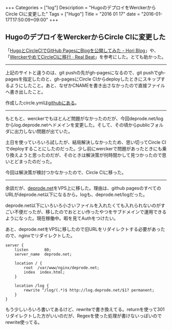 +++
Categories = ["log"]
Description = "HugoのデプロイをWerckerからCircle CIに変更した"
Tags = ["Hugo"]
Title = "2016 01 17"
date = "2016-01-17T17:50:09+09:00"
+++

## HugoのデプロイをWerckerからCircle CIに変更した
「[HugoとCircleCIでGitHub PagesにBlogを公開してみた - Hori Blog](http://hori-ryota.com/blog/create-blog-with-hugo-and-circleci/)」や、「[WerckerやめてCircleCIに移行 · Real Beat](http://nobu666.com/2015/12/31/1022.html)」を参考にした。とても助かった。

----

上記のサイトと違うのは、git pushの先がgh-pagesになるので、git pushでgh-pagesを指定したのと、gh-pagesにCircle CIからdeployしたときにスキップするようにしたこと。あと、なぜかCNAMEを書き出さなかったので直接ファイルへ書き出したこと。

作成したcircle.ymlは[githubにある](https://github.com/deprode/log/blob/513fc2c29cc9df90efc778f9745786ad821f83dc/circle.yml)。

----

もともと、werckerでもほとんど問題がなかったのだが、今回deprode.net/logからlog.deprode.netへドメインを変更した。そして、その頃からpublicフォルダに出力しない問題が出ていた。

土日を使っていろいろ試したが、結局解決しなかったため、思い切ってCircle CIでdeployすることにしたのだった。少し前にwerckerで問題があったときにも乗り換えようと思ったのだが、そのときは解決策が何時間かして見つかったので思いとどまったのだった。

今回は解決策が検討つかなかったので、Circle CIに移った。

----


余談だが、[deprode.net](http://deprode.net/)をVPS上に移した。理由は、github pagesのすべてのURLがdeprode.net以下になるから。logも、deprode.net/logだった。

deprode.net以下にいろいろ小さいファイルを入れたくても入れられないのがすごい不便だったが、移したのでおととい作ったやつをサブドメインで運用できるようになった。現在稼働中。暇を見てAuthをつけたい。

あと、deprode.netをVPSに移したので旧URLをリダイレクトする必要があったので、nginxでリダイレクトした。

```
server {
    listen       80;
    server_name  deprode.net;

    location / {
        root  /var/www/nginx/deprode.net;
        index  index.html;
    }

    location /log {
        rewrite ^/log/(.*)$ http://log.deprode.net/$1? permanent;
    }
}
```

もう少しいろいろ書いてあるけど、rewriteで書き換えてる。returnを使って301リダイレクトした方がいいのだが、Regexを使った処理が書けないっぽいのでrewrite使ってる。